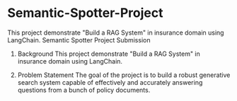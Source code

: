 # Semantic-Spotter-Project
This project demonstrate "Build a RAG System" in insurance domain using LangChain.
Semantic Spotter Project Submission
1. Background
This project demonstrate "Build a RAG System" in insurance domain using LangChain.

2. Problem Statement
The goal of the project is to build a robust generative search system capable of effectively and accurately answering questions from a bunch of policy documents.

